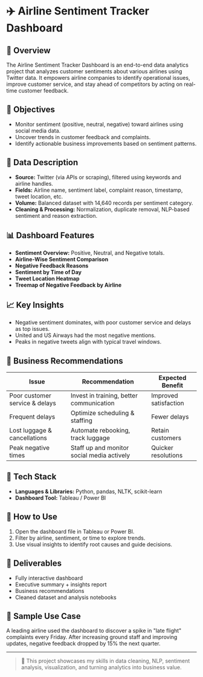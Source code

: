 # ✈️ Airline Sentiment Tracker Dashboard

## 📌 Overview

The Airline Sentiment Tracker Dashboard is an end-to-end data analytics project that analyzes customer sentiments about various airlines using Twitter data. It empowers airline companies to identify operational issues, improve customer service, and stay ahead of competitors by acting on real-time customer feedback.

## 🎯 Objectives

- Monitor sentiment (positive, neutral, negative) toward airlines using social media data.
- Uncover trends in customer feedback and complaints.
- Identify actionable business improvements based on sentiment patterns.

## 🧾 Data Description

- **Source:** Twitter (via APIs or scraping), filtered using keywords and airline handles.
- **Fields:** Airline name, sentiment label, complaint reason, timestamp, tweet location, etc.
- **Volume:** Balanced dataset with 14,640 records per sentiment category.
- **Cleaning & Processing:** Normalization, duplicate removal, NLP-based sentiment and reason extraction.

## 📊 Dashboard Features

- **Sentiment Overview:** Positive, Neutral, and Negative totals.
- **Airline-Wise Sentiment Comparison**
- **Negative Feedback Reasons**
- **Sentiment by Time of Day**
- **Tweet Location Heatmap**
- **Treemap of Negative Feedback by Airline**

## 📈 Key Insights

- Negative sentiment dominates, with poor customer service and delays as top issues.
- United and US Airways had the most negative mentions.
- Peaks in negative tweets align with typical travel windows.

## 💼 Business Recommendations

| Issue | Recommendation | Expected Benefit |
|-------|----------------|------------------|
| Poor customer service & delays | Invest in training, better communication | Improved satisfaction |
| Frequent delays | Optimize scheduling & staffing | Fewer delays |
| Lost luggage & cancellations | Automate rebooking, track luggage | Retain customers |
| Peak negative times | Staff up and monitor social media actively | Quicker resolutions |

## 🔧 Tech Stack

- **Languages & Libraries:** Python, pandas, NLTK, scikit-learn
- **Dashboard Tool:** Tableau / Power BI

## 🚀 How to Use

1. Open the dashboard file in Tableau or Power BI.
2. Filter by airline, sentiment, or time to explore trends.
3. Use visual insights to identify root causes and guide decisions.


## 📎 Deliverables

- Fully interactive dashboard
- Executive summary + insights report
- Business recommendations
- Cleaned dataset and analysis notebooks

## 📘 Sample Use Case

A leading airline used the dashboard to discover a spike in "late flight" complaints every Friday. After increasing ground staff and improving updates, negative feedback dropped by 15% the next quarter.

---

> 📌 This project showcases my skills in data cleaning, NLP, sentiment analysis, visualization, and turning analytics into business value.


